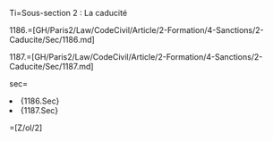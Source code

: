 Ti=Sous-section 2 : La caducité

1186.=[GH/Paris2/Law/CodeCivil/Article/2-Formation/4-Sanctions/2-Caducite/Sec/1186.md]

1187.=[GH/Paris2/Law/CodeCivil/Article/2-Formation/4-Sanctions/2-Caducite/Sec/1187.md]

sec=<ol-none><li>{1186.Sec}</li><li>{1187.Sec}</li></ol>

=[Z/ol/2]